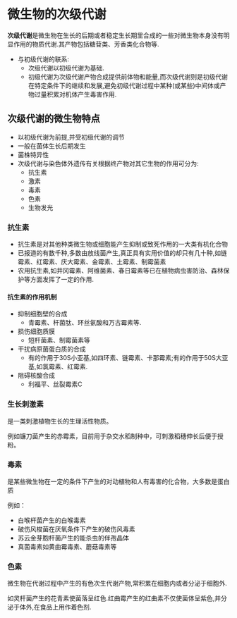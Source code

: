 # 微生物的次级代谢

**次级代谢**是微生物在生长的后期或者稳定生长期里合成的一些对微生物本身没有明显作用的物质代谢.其产物包括糖苷类、芳香类化合物等.

+   与初级代谢的联系:
    +   次级代谢以初级代谢为基础.
    +   初级代谢为次级代谢产物合成提供前体物和能量,而次级代谢则是初级代谢在特定条件下的继续和发展,避免初级代谢过程中某种(或某些)中间体或产物过量积累对机体产生毒害作用.

## 次级代谢的微生物特点

+   以初级代谢为前提,并受初级代谢的调节
+   一般在菌体生长后期发生
+   菌株特异性
+   次级代谢与染色体外遗传有关根据终产物对其它生物的作用可分为:
    +   抗生素
    +   激素
    +   毒素
    +   色素
    +   生物发光

### 抗生素

+   抗生素是对其他种类微生物或细胞能产生抑制或致死作用的一大类有机化合物
+   已报道的有数千种,多数由放线菌产生,真正具有实用价值的却只有几十种,如链霉素、红霉素、庆大霉素、金霉素、土霉素、制霉菌素
+   农用抗生素,如井冈霉素、阿维菌素、春日霉素等已在植物病虫害防治、森林保护等方面发挥了一定的作用.

#### 抗生素的作用机制

+   抑制细胞壁的合成
    +   青霉素、杆菌肽、环丝氨酸和万古霉素等.
+   损伤细胞质膜
    +   短杆菌素、制霉菌素等
+   干扰病原菌蛋白质的合成
    +   有的作用于30S小亚基,如四环素、链霉素、卡那霉素;有的作用于50S大亚基,如氯霉素、红霉素.
+   阻碍核酸合成
    +   利福平、丝裂霉素C

### 生长刺激素

是一类刺激植物生长的生理活性物质。

例如镰刀菌产生的赤霉素，目前用于杂交水稻制种中，可刺激稻穗伸长后便于授粉。

### 毒素

是某些微生物在一定的条件下产生的对动植物和人有毒害的化合物，大多数是蛋白质

例如：

+   白喉杆菌产生的白喉毒素
+   破伤风梭菌在厌氧条件下产生的破伤风毒素
+   苏云金芽胞杆菌产生的能杀虫的伴孢晶体
+   真菌毒素如黄曲霉毒素、蘑菇毒素等

### 色素

微生物在代谢过程中产生的有色次生代谢产物,常积累在细胞内或者分泌于细胞外.

如灵杆菌产生的花青素使菌落呈红色.红曲霉产生的红曲素不仅使菌体呈紫色,并分泌于体外,在食品上用作着色剂.